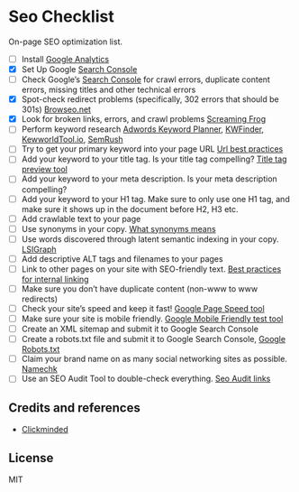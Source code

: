 # Seo Checklist

On-page SEO optimization list.

- [ ] Install [Google Analytics](https://analytics.google.com/analytics/web/)
- [x] Set Up Google [Search Console](https://www.google.com/webmasters/#?modal_active=none)
- [ ] Check Google’s [Search Console](https://www.google.com/webmasters/#?modal_active=none) for crawl errors, duplicate content errors, missing titles and other technical errors
- [x] Spot-check redirect problems (specifically, 302 errors that should be 301s) [Browseo.net](http://www.browseo.net/)
- [x] Look for broken links, errors, and crawl problems [Screaming Frog](https://www.screamingfrog.co.uk/seo-spider/)
- [ ] Perform keyword research [Adwords Keyword Planner](https://adwords.google.com/o/Targeting/Explorer?__c=1000000000&__u=1000000000&ideaRequestType=KEYWORD_IDEAS), [KWFinder](https://kwfinder.com/), [KewworldTool.io](https://keywordtool.io/), [SemRush](https://www.semrush.com/) 
- [ ] Try to get your primary keyword into your page URL [Url best practices](https://moz.com/blog/15-seo-best-practices-for-structuring-urls)
- [ ] Add your keyword to your title tag. Is your title tag compelling? [Title tag preview tool](https://moz.com/learn/seo/title-tag)
- [ ] Add your keyword to your meta description. Is your meta description compelling?
- [ ] Add your keyword to your H1 tag. Make sure to only use one H1 tag, and make sure it shows up in the document before H2, H3 etc.
- [ ] Add crawlable text to your page
- [ ] Use synonyms in your copy. [What synonyms means](https://moz.com/ugc/what-synonyms-mean-for-seo)
- [ ] Use words discovered through latent semantic indexing in your copy. [LSIGraph](http://lsigraph.com/)
- [ ] Add descriptive ALT tags and filenames to your pages
- [ ] Link to other pages on your site with SEO-friendly text. [Best practices for internal linking](https://moz.com/learn/seo/internal-link)
- [ ] Make sure you don’t have duplicate content (non-www to www redirects)
- [ ] Check your site’s speed and keep it fast! [Google Page Speed tool](https://developers.google.com/speed/pagespeed/)
- [ ] Make sure your site is mobile friendly. [Google Mobile Friendly test tool](https://search.google.com/search-console/mobile-friendly)
- [ ] Create an XML sitemap and submit it to Google Search Console
- [ ] Create a robots.txt file and submit it to Google Search Console, [Google Robots.txt](https://support.google.com/webmasters/answer/6062596?hl=en)
- [ ] Claim your brand name on as many social networking sites as possible. [Namechk](https://namechk.com/)
- [ ] Use an SEO Audit Tool to double-check everything. [Seo Audit links](https://www.clickminded.com/seo-check-site-analysis/)

## Credits and references

- [Clickminded](https://www.clickminded.com/seo-checklist/)

## License 

MIT


